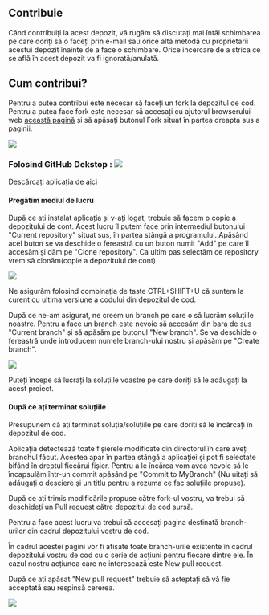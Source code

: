 ## Contribuie
Când contribuiți la acest depozit, vă rugăm să discutați mai întâi schimbarea pe care doriți să o faceți prin e-mail sau orice altă metodă cu proprietarii acestui depozit înainte de a face o schimbare. Orice incercare de a strica ce se află în acest depozit va fi ignorată/anulată.

## Cum contribui?

Pentru a putea contribui este necesar să faceți un fork la depozitul de cod. Pentru a putea face fork este necesar să accesați cu ajutorul browserului web [această pagină](https://github.com/nuyonu/TW_TeaSk "această pagină") și să apăsați butonul Fork situat în partea dreapta sus a paginii.

![](https://i.imgur.com/qn3Fxqs.png)

### Folosind GitHub Dekstop : [![](https://i.imgur.com/aOQy2Fh.png)](https://desktop.github.com/)

Descărcați aplicația de [aici](https://desktop.github.com/ "aici")

#### Pregătim mediul de lucru

După ce ați instalat aplicația și v-ați logat, trebuie să facem o copie a depozitului de cont. Acest lucru îl putem face prin intermediul butonului "Current repository" situat sus, în partea stângă a programului. 
Apăsând acel buton se va deschide o fereastră cu un buton numit "Add" pe care îl accesăm și dăm pe "Clone repository". 
Ca ultim pas selectăm ce repository vrem să clonăm(copie a depozitului de cont)

![](https://i.imgur.com/8vKTlwc.png)

Ne asigurăm folosind combinația de taste CTRL+SHIFT+U că suntem la curent cu ultima versiune a codului din depozitul de cod.

După ce ne-am asigurat, ne creem un branch pe care o să lucrăm soluțiile noastre. Pentru a face un branch este nevoie să accesăm din bara de sus "Current branch" și să apăsăm pe butonul "New branch".
Se va deschide o fereastră unde introducem numele branch-ului nostru și apăsăm pe "Create branch".

![](https://i.imgur.com/0jezJQc.png)

Puteți începe să lucrați la soluțiile voastre pe care doriți să le adăugați la acest proiect.

#### După ce ați terminat soluțiile
Presupunem că ați terminat soluția/soluțiile pe care doriți să le încărcați în depozitul de cod.

Aplicația detectează toate fișierele modificate din directorul în care aveți branchul făcut. Acestea apar în partea stângă a aplicației și pot fi selectate bifând în dreptul fiecărui fișier. Pentru a le încărca vom avea nevoie să le încapsulăm într-un commit apăsând pe "Commit to MyBranch" (Nu uitați să adăugați o desciere și un titlu pentru a rezuma ce fac soluțiile propuse).

După ce ați trimis modificările propuse către fork-ul vostru, va trebui să deschideți un Pull request către depozitul de cod sursă.

Pentru a face acest lucru va trebui să accesați pagina destinată branch-urilor din cadrul depozitului vostru de cod. 

În cadrul acestei pagini vor fi afișate toate branch-urile existente în cadrul depozitului vostru de cod cu o serie de acțiuni pentru fiecare dintre ele. În cazul nostru acțiunea care ne interesează este New pull request.

După ce ați apăsat "New pull request" trebuie să așteptați să vă fie acceptată sau respinsă cererea.

![](https://i.imgur.com/Swdb3Hi.png)
